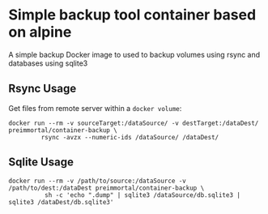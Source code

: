 # Simple backup tool container based on alpine

A simple backup Docker image to used to backup volumes using rsync and databases using sqlite3

## Rsync Usage

Get files from remote server within a `docker volume`:

    docker run --rm -v sourceTarget:/dataSource/ -v destTarget:/dataDest/ preimmortal/container-backup \
             rsync -avzx --numeric-ids /dataSource/ /dataDest/

## Sqlite Usage

    docker run --rm -v /path/to/source:/dataSource -v /path/to/dest:/dataDest preimmortal/container-backup \
              sh -c 'echo ".dump" | sqlite3 /dataSource/db.sqlite3 | sqlite3 /dataDest/db.sqlite3'
